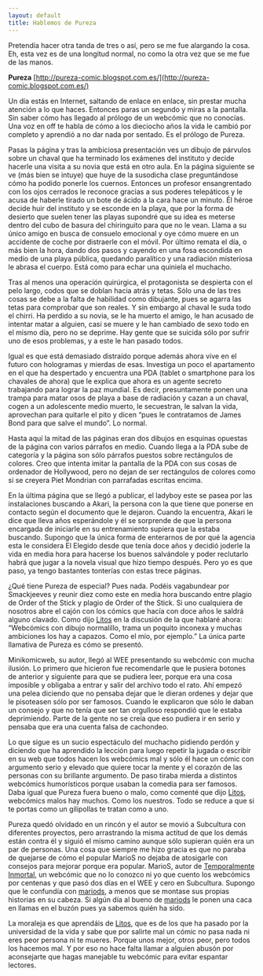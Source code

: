 ```yaml
---
layout: default
title: Hablemos de Pureza
---
```


Pretendía hacer otra tanda de tres o así, pero se me fue alargando la cosa. Eh, esta vez es de una longitud normal, no como la otra vez que se me fue de las manos.

**Pureza** [http://pureza-comic.blogspot.com.es/](http://pureza-comic.blogspot.com.es/)

Un día estás en Internet, saltando de enlace en enlace, sin prestar mucha atención a lo que haces. Entonces paras un segundo y miras a la pantalla. Sin saber cómo has llegado al prólogo de un webcómic que no conocías. Una voz en off te habla de cómo a los dieciocho años la vida le cambió por completo y aprendió a no dar nada por sentado. Es el prólogo de Pureza.

Pasas la página y tras la ambiciosa presentación ves un dibujo de párvulos sobre un chaval que ha terminado los exámenes del instituto y decide hacerle una visita a su novia que está en otro aula. En la página siguiente se ve (más bien se intuye) que huye de la susodicha clase preguntándose cómo ha podido ponerle los cuernos. Entonces un profesor ensangrentado con los ojos cerrados le reconoce gracias a sus poderes telepáticos y le acusa de haberle tirado un bote de ácido a la cara hace un minuto. Él héroe decide huir del instituto y se esconde en la playa, que por la forma de desierto que suelen tener las playas supondré que su idea es meterse dentro del cubo de basura del chiringuito para que no le vean. Llama a su único amigo en busca de consuelo emocional y oye cómo muere en un accidente de coche por distraerle con el móvil. Por último remata el día, o más bien la hora, dando dos pasos y cayendo en una fosa escondida en medio de una playa pública, quedando paralítico y una radiación misteriosa le abrasa el cuerpo. Está como para echar una quiniela el muchacho.

Tras al menos una operación quirúrgica, el protagonista se despierta con el pelo largo, codos que se doblan hacia atrás y tetas. Sólo una de las tres cosas se debe a la falta de habilidad como dibujante, pues se agarra las tetas para comprobar que son reales. Y sin embargo al chaval le suda todo el chirri. Ha perdido a su novia, se le ha muerto el amigo, le han acusado de intentar matar a alguien, casi se muere y le han cambiado de sexo todo en el mismo día, pero no se deprime. Hay gente que se suicida sólo por sufrir uno de esos problemas, y a este le han pasado todos.

Igual es que está demasiado distraído porque además ahora vive en el futuro con hologramas y mierdas de esas. Investiga un poco el apartamento en el que ha despertado y encuentra una PDA (tablet o smartphone para los chavales de ahora) que le explica que ahora es un agente secreto trabajando para lograr la paz mundial. Es decir, presuntamente ponen una trampa para matar osos de playa a base de radiación y cazan a un chaval, cogen a un adolescente medio muerto, le secuestran, le salvan la vida, aprovechan para quitarle el pito y dicen “pues le contratamos de James Bond para que salve el mundo”. Lo normal.

Hasta aquí la mitad de las páginas eran dos dibujos en esquinas opuestas de la página con varios párrafos en medio. Cuando llega a la PDA sube de categoría y la página son sólo párrafos puestos sobre rectángulos de colores. Creo que intenta imitar la pantalla de la PDA con sus cosas de ordenador de Hollywood, pero no dejan de ser rectángulos de colores como si se creyera Piet Mondrian con parrafadas escritas encima.

En la última página que se llegó a publicar, el ladyboy este se pasea por las instalaciones buscando a Akari, la persona con la que tiene que ponerse en contacto según el documento que le dejaron. Cuando la encuentra, Akari le dice que lleva años esperándole y él se sorprende de que la persona encargada de iniciarle en su entrenamiento supiera que la estaba buscando. Supongo que la única forma de enterarnos de por qué la agencia esta le considera El Elegido desde que tenía doce años y decidió joderle la vida en media hora para hacerse los buenos salvándole y poder reclutarlo habrá que jugar a la novela visual que hizo tiempo después. Pero yo es que paso, ya tengo bastantes tonterías con estas trece páginas.

¿Qué tiene Pureza de especial? Pues nada. Podéis vagabundear por Smackjeeves y reunir diez como este en media hora buscando entre plagio de Order of the Stick y  plagio de Order of the Stick. Si uno cualquiera de nosotros abre el cajón con los cómics que hacía con doce años le saldrá alguno clavado. Como dijo [Litos](http://subcultura.es/user/litos) en la discusión de la que hablaré ahora: “Webcómics con dibujo normalillo, trama un poquito inconexa y muchas ambiciones los hay a capazos. Como el mío, por ejemplo.” La única parte llamativa de Pureza es cómo se presentó.

Minikomicweb, su autor, llegó al WEE presentando su webcómic con mucha ilusión. Lo primero que hicieron fue recomendarle que le pusiera botones de anterior y siguiente para que se pudiera leer, porque era una cosa imposible y obligaba a entrar y salir del archivo todo el rato. Ahí empezó una pelea diciendo que no pensaba dejar que le dieran ordenes y dejar que le pisoteasen sólo por ser famosos. Cuando le explicaron que sólo le daban un consejo y que no tenía que ser tan orgulloso respondió que le estaba deprimiendo. Parte de la gente no se creía que eso pudiera ir en serio y pensaba que era una cuenta falsa de cachondeo.

Lo que sigue es un sucio espectáculo del muchacho pidiendo perdón y diciendo que ha aprendido la  lección para luego repetir la jugada o escribir en su web que todos hacen los webcómics mal y sólo él hace un cómic con argumento serio y elevado que quiere tocar la mente y el corazón de las personas con su brillante argumento. De paso tiraba mierda a distintos webcómics humorísticos porque usaban la comedia para ser famosos. Daba igual que Pureza fuera bueno o malo, como comenté que dijo [Litos](http://subcultura.es/user/litos), webcómics malos hay muchos. Como los nuestros. Todo se reduce a que si te portas como un gilipollas te tratan como a uno.

Pureza quedó olvidado en un rincón y el autor se movió a Subcultura con diferentes proyectos, pero arrastrando la misma actitud de que los demás están contra él y siguió el mismo camino aunque sólo supieran quién era un par de personas. Una cosa que siempre me hizo gracia es que no paraba de quejarse de cómo el popular MarioS no dejaba de atosigarle con consejos para mejorar porque era popular. MarioS, autor de [Temporalmente Inmortal](http://www.temporalmenteinmortal.com/), un webcómic que no lo conozco ni yo que cuento los webcómics por centenas y que pasó dos días en el WEE y cero en Subcultura. Supongo que le confundía con [mariods](http://subcultura.es/user/mariods), a menos que se montase sus propias historias en su cabeza. Si algún día al bueno de [mariods](http://subcultura.es/user/mariods) le ponen una caca en llamas en el buzón pues ya sabemos quién ha sido.

La moraleja es que aprendáis de [Litos](http://subcultura.es/user/litos), que es de los que ha pasado por la universidad de la vida y sabe que por salirte mal un cómic no pasa nada ni eres peor persona ni te mueres. Porque unos mejor, otros peor, pero todos los hacemos mal. Y por eso no hace falta llamar a alguien abusón por aconsejarte que hagas manejable tu webcómic para evitar espantar lectores.

